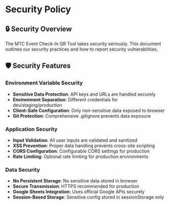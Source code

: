 # Security Policy

## 🔒 Security Overview

The MTC Event Check-In QR Tool takes security seriously. This document outlines our security practices and how to report security vulnerabilities.

## 🛡️ Security Features

### Environment Variable Security
- **Sensitive Data Protection**: API keys and URLs are handled securely
- **Environment Separation**: Different credentials for dev/staging/production
- **Client-Safe Configuration**: Only non-sensitive data exposed to browser
- **Git Protection**: Comprehensive .gitignore prevents data exposure

### Application Security
- **Input Validation**: All user inputs are validated and sanitized
- **XSS Prevention**: Proper data handling prevents cross-site scripting
- **CORS Configuration**: Configurable CORS settings for production
- **Rate Limiting**: Optional rate limiting for production environments

### Data Security
- **No Persistent Storage**: No sensitive data stored in browser
- **Secure Transmission**: HTTPS recommended for production
- **Google Sheets Integration**: Uses official Google APIs securely
- **Session-Based Storage**: Sensitive config stored in sessionStorage only
